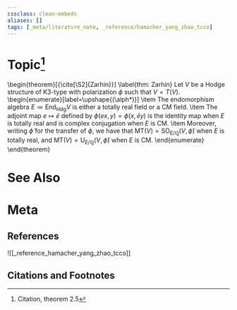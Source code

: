 ```yaml
---
cssclass: clean-embeds
aliases: []
tags: [_meta/literature_note, _reference/hamacher_yang_zhao_tcco]
---
```

# Topic[^1]
\begin{theorem}[{\cite[\S2]{Zarhin}}]
\label{thm: Zarhin}
Let $V$ be a Hodge structure of K3-type with polarization $\phi$ such that $V = T(V)$. 
\begin{enumerate}[label=\upshape{(\alph*)}]
    \item The endomorphism algebra $E \coloneqq \mathrm{End}_\mathrm{Hdg} V$ is either a totally real field or a CM field.
    \item The adjoint map $e \mapsto \bar{e}$ defined by $\phi(ex, y) = \phi(x, \bar{e}y)$ is the identity map when $E$ is totally real and is complex conjugation when $E$ is CM.
    \item Moreover, writing $\widetilde{\phi}$ for the transfer of $\phi$, we have that $\mathrm{MT}(V) = \mathrm{SO}_{E/\mathbb{Q}}(V, \widetilde{\phi})$ when $E$ is totally real, and $\mathrm{MT}(V) = \mathrm{U}_{E/\mathbb{Q}}(V, \widetilde{\phi})$ when $E$ is CM. 
\end{enumerate}
\end{theorem}

# See Also

# Meta
## References
![[_reference_hamacher_yang_zhao_tcco]]


## Citations and Footnotes
[^1]: Citation, theorem 2.5